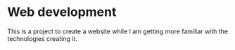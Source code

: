 # Web development
This is a project to create a website while I am getting more familiar with the technologies creating it.
